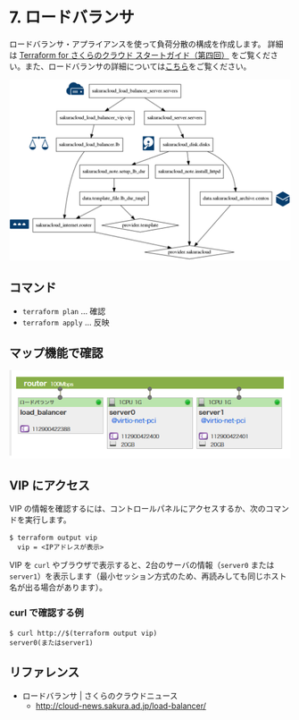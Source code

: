 # 7. ロードバランサ

ロードバランサ・アプライアンスを使って負荷分散の構成を作成します。
詳細は [Terraform for さくらのクラウド スタートガイド（第四回）](http://knowledge.sakura.ad.jp/knowledge/8248/) をご覧ください。また、ロードバランサの詳細については[こちら](http://cloud-news.sakura.ad.jp/load-balancer/)をご覧ください。

![step7](../static/images/graph-step7.png)

## コマンド

* `terraform plan` … 確認
* `terraform apply` … 反映

## マップ機能で確認

![step7](../static/images/map-step7.png)


## VIP にアクセス

VIP の情報を確認するには、コントロールパネルにアクセスするか、次のコマンドを実行します。

```
$ terraform output vip
  vip = <IPアドレスが表示>
```

VIP を `curl` やブラウザで表示すると、2台のサーバの情報（`server0` または `server1`）を表示します（最小セッション方式のため、再読みしても同じホスト名が出る場合があります）。

### curl で確認する例

```
$ curl http://$(terraform output vip)
server0(またはserver1)
```

## リファレンス

* ロードバランサ | さくらのクラウドニュース
  * http://cloud-news.sakura.ad.jp/load-balancer/
